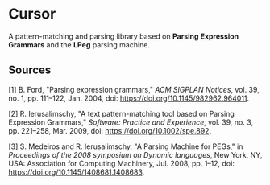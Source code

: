 # Cursor

A pattern-matching and parsing library based on **Parsing Expression Grammars** and the **LPeg** parsing machine.

## Sources

[1] B. Ford, "Parsing expression grammars," *ACM SIGPLAN Notices*, vol. 39, no. 1, pp. 111–122, Jan. 2004, doi: https://doi.org/10.1145/982962.964011.

[2] R. Ierusalimschy, "A text pattern-matching tool based on Parsing Expression Grammars," *Software: Practice and Experience*, vol. 39, no. 3, pp. 221–258, Mar. 2009, doi: https://doi.org/10.1002/spe.892.

[3] S. Medeiros and R. Ierusalimschy, "A Parsing Machine for PEGs," in *Proceedings of the 2008 symposium on Dynamic languages*, New York, NY, USA: Association for Computing Machinery, Jul. 2008, pp. 1–12, doi: https://doi.org/10.1145/1408681.1408683.
